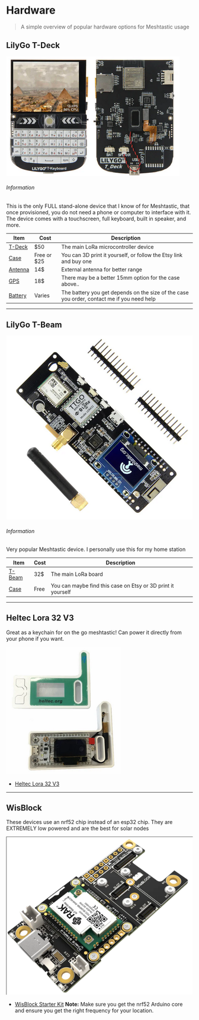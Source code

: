 # Hardware
> A simple overview of popular hardware options for Meshtastic usage

## LilyGo T-Deck
![](.screens/tdeck.png)

###### Information
This is the only FULL stand-alone device that I know of for Meshtastic, that once provisioned, you do not need a phone or computer to interface with it. The device comes with a touchscreen, full keyboard, built in speaker, and more.

| Item | Cost | Description |
| ---- | ---- | ----------- |
| [T-Deck](https://www.lilygo.cc/products/t-deck) | $50 | The main LoRa microcontroller device |
| [Case](https://www.printables.com/model/741124-lilygo-t-deck-case) | Free or $25 | You can 3D print it yourself, or follow the Etsy link and buy one | 
| [Antenna](https://www.amazon.com/Connector-868-915MHz-Lora32u4-Internet-WIshiOT/dp/B07LCKNN4H) | 14$ | External antenna for better range | 
| [GPS](https://www.amazon.com/dp/B09LQDG1HY) | 18$ | There may be a better 15mm option for the case above.. | 
| [Battery](https://www.amazon.com/dp/B0BG82T39Y) | Varies | The battery you get depends on the size of the case you order, contact me if you need help |

___

## LilyGo T-Beam
![](.screens/tbeam.png)

###### Information
Very popular Meshtastic device. I personally use this for my home station

| Item | Cost | Description |
| ---- | ---- | ----------- |
| [T-Beam](https://www.lilygo.cc/en-ca/products/t-beam-v1-1-esp32-lora-module?variant=43059202719925) | 32$ | The main LoRa board |
| [Case](https://www.printables.com/model/127253-t-beam-case-for-meshtastic-v5) | Free | You can maybe find this case on Etsy or 3D print it yourself |

___

## Heltec Lora 32 V3
Great as a keychain for on the go meshtastic! Can power it directly from your phone if you want.

![](.screens/heltec.png)

- [Heltec Lora 32 V3](https://heltec.org/project/wifi-lora-32-v3/)

___

## WisBlock
These devices use an nrf52 chip instead of an esp32 chip. They are EXTREMELY low powered and are the best for solar nodes

![](.screens/wisblock.png)

- [WisBlock Starter Kit](https://store.rakwireless.com/products/wisblock-starter-kit?variant=41786685063366)
**Note:** Make sure you get the nrf52 Arduino core and ensure you get the right frequency for your location.